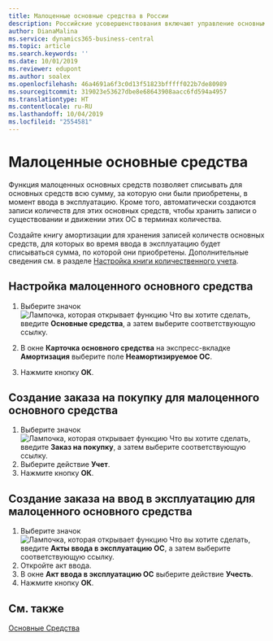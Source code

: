 ```yaml
---
title: Малоценные основные средства в России
description: Российские усовершенствования включают управление основными средствами, которые нельзя амортизировать.
author: DianaMalina
ms.service: dynamics365-business-central
ms.topic: article
ms.search.keywords: ''
ms.date: 10/01/2019
ms.reviewer: edupont
ms.author: soalex
ms.openlocfilehash: 46a4691a6f3c0d13f51823bfffff022b7de80989
ms.sourcegitcommit: 319023e53627dbe8e68643908aacc6fd594a4957
ms.translationtype: HT
ms.contentlocale: ru-RU
ms.lasthandoff: 10/04/2019
ms.locfileid: "2554581"
---
```

# <a name="undepreciable-fixed-assets"></a>Малоценные основные средства

Функция малоценных основных средств позволяет списывать для основных средств всю сумму, за которую они были приобретены, в момент ввода в эксплуатацию. Кроме того, автоматически создаются записи количеств для этих основных средств, чтобы хранить записи о существовании и движении этих ОС в терминах количества.  

Создайте книгу амортизации для хранения записей количеств основных средств, для которых во время ввода в эксплуатацию будет списываться сумма, по которой они приобретены. Дополнительные сведения см. в разделе [Настройка книги количественного учета](How-to-Set-Up-a-Quantity-Book.md).  

## <a name="to-set-up-an-undepreciable-fixed-asset"></a>Настройка малоценного основного средства

1. Выберите значок ![Лампочка, которая открывает функцию Что вы хотите сделать](../../media/ui-search/search_small.png "Что вы хотите сделать"), введите **Основные средства**, а затем выберите соответствующую ссылку.

2. В окне **Карточка основного средства** на экспресс-вкладке **Амортизация** выберите поле **Неамортизируемое ОС**.

3. Нажмите кнопку **ОК**.

## <a name="to-create-a-purchase-order-for-an-undepreciable-fixed-asset"></a>Создание заказа на покупку для малоценного основного средства

1. Выберите значок ![Лампочка, которая открывает функцию Что вы хотите сделать](../../media/ui-search/search_small.png "Что вы хотите сделать"), введите **Заказ на покупку**, а затем выберите соответствующую ссылку.
2. Выберите действие **Учет**.
3. Нажмите кнопку **ОК**.

## <a name="to-create-a-release-order-for-an-undepreciable-fixed-asset"></a>Создание заказа на ввод в эксплуатацию для малоценного основного средства

1. Выберите значок ![Лампочка, которая открывает функцию Что вы хотите сделать](../../media/ui-search/search_small.png "Что вы хотите сделать"), введите **Акты ввода в эксплуатацию ОС**, а затем выберите соответствующую ссылку.
2. Откройте акт ввода.
3. В окне **Акт ввода в эксплуатацию ОС** выберите действие **Учесть**.
4. Нажмите кнопку **ОК**.

## <a name="see-also"></a>См. также

[Основные Средства](../../fa-manage.md)  

